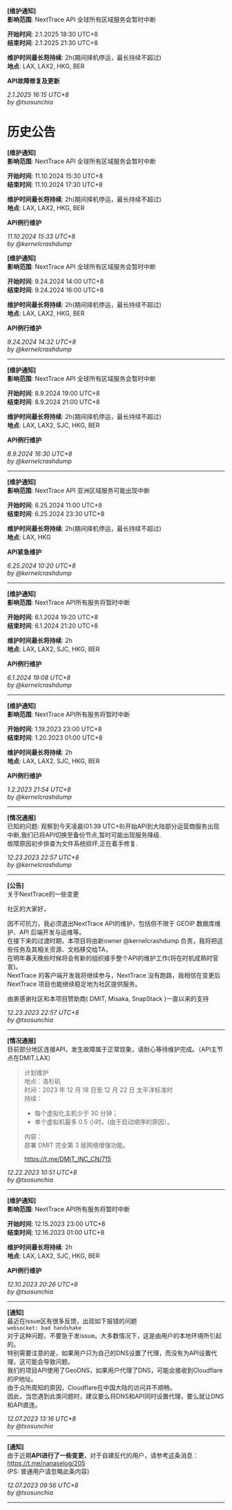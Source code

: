 **[维护通知]**  
**影响范围**: NextTrace API 全球所有区域服务会暂时中断  

**开始时间**: 2.1.2025 18:30 UTC+8  
**结束时间**: 2.1.2025 21:30 UTC+8  

**维护时间最长将持续**: 2h(期间择机停运，最长持续不超过)  
**地点**: LAX, LAX2, HKG, BER  

**API故障修复及更新**

_2.1.2025 16:15 UTC+8_  
_by @tsosunchia_  

# 历史公告

**[维护通知]**  
**影响范围**: NextTrace API 全球所有区域服务会暂时中断

**开始时间**: 11.10.2024 15:30 UTC+8  
**结束时间**: 11.10.2024 17:30 UTC+8

**维护时间最长将持续**: 2h(期间择机停运，最长持续不超过)  
**地点**: LAX, LAX2, HKG, BER

**API例行维护**

_11.10.2024 15:33 UTC+8_  
_by @kernelcrashdump_  

**[维护通知]**  
**影响范围**: NextTrace API 全球所有区域服务会暂时中断

**开始时间**: 9.24.2024 14:00 UTC+8  
**结束时间**: 9.24.2024 16:00 UTC+8

**维护时间最长将持续**: 2h(期间择机停运，最长持续不超过)  
**地点**: LAX, LAX2, HKG, BER

**API例行维护**

_9.24.2024 14:32 UTC+8_  
_by @kernelcrashdump_  

-----------------

**[维护通知]**  
**影响范围**: NextTrace API 全球所有区域服务会暂时中断

**开始时间**: 8.9.2024 19:00 UTC+8  
**结束时间**: 8.9.2024 21:00 UTC+8

**维护时间最长将持续**: 2h(期间择机停运，最长持续不超过)  
**地点**: LAX, LAX2, SJC, HKG, BER

**API例行维护**

_8.9.2024 16:30 UTC+8_  
_by @kernelcrashdump_  

-----------------

**[维护通知]**  
**影响范围**: NextTrace API 亚洲区域服务可能出现中断

**开始时间**: 6.25.2024 11:00 UTC+8  
**结束时间**: 6.25.2024 23:30 UTC+8

**维护时间最长将持续**: 2h(期间择机停运，最长持续不超过)  
**地点**: LAX, HKG

**API紧急维护**

_6.25.2024 10:20 UTC+8_  
_by @kernelcrashdump_  

-----------------

**[维护通知]**  
**影响范围**: NextTrace API所有服务将暂时中断

**开始时间**: 6.1.2024 19:20 UTC+8  
**结束时间**: 6.1.2024 21:20 UTC+8

**维护时间最长将持续**: 2h  
**地点**: LAX, LAX2, SJC, HKG, BER

**API例行维护**

_6.1.2024 19:08 UTC+8_  
_by @kernelcrashdump_  

-----------------

**[维护通知]**  
**影响范围**: NextTrace API所有服务将暂时中断

**开始时间**: 1.19.2023 23:00 UTC+8  
**结束时间**: 1.20.2023 01:00 UTC+8

**维护时间最长将持续**: 2h  
**地点**: LAX, LAX2, SJC, HKG, BER

**API例行维护**

_1.2.2023 21:54 UTC+8_  
_by @kernelcrashdump_  

-----------------

**[情况通报]**  
已知的问题: 观察到今天凌晨(01:39 UTC+8)开始API到大陆部分运营商服务出现中断,我们已将API切换至备份节点,暂时可能出现服务降级.  
故障原因初步排查为文件系统损坏,正在着手修复.  
  
_12.23.2023 22:57 UTC+8_  
_by @kernelcrashdump_  

-----------------

**[公告]**  
关于NextTrace的一些变更  
  
社区的大家好，  
  
因不可抗力，我必须退出NextTrace API的维护，包括但不限于 GEOIP 数据库维护、API 后端开发与运维等。  
在接下来的过渡时期，本项目将由新owner @kernelcrashdump 负责，我将把这些任务及其相关资源、文档移交给TA，  
在明年春天晚些时候将会有新的组织接手整个API的维护工作(将在时机成熟时官宣)。  
NextTrace 的客户端开发我将继续参与，NextTrace 没有跑路，我相信在变更后 NextTrace 项目也能继续稳定地为社区提供服务。  
  
由衷感谢社区和本项目赞助商( DMIT, Misaka, SnapStack )一直以来的支持  
  
_12.23.2023 22:57 UTC+8_  
_by @tsosunchia_  

-----------------

**[情况通报]**  
目前部分地区连接API，发生故障属于正常现象，请耐心等待维护完成。（API主节点在DMIT.LAX）  
>计划维护  
>地点：洛杉矶  
>时间：2023 年 12 月 18 日至 12 月 22 日 太平洋标准时  
>持续：  
>- 每个虚拟化主机少于 30 分钟；   
>- 单个虚拟机最多 0.5 小时。(由于启动顺序的原因）。  
>  
>内容：   
>部署 DMIT 完全第 3 层网络增强功能。  
>  
>https://t.me/DMIT_INC_CN/715  

_12.22.2023 10:51 UTC+8_  
_by @tsosunchia_

-----------------

**[维护通知]**  
**影响范围**: NextTrace API所有服务将暂时中断

**开始时间**: 12.15.2023 23:00 UTC+8  
**结束时间**: 12.16.2023 01:00 UTC+8

**维护时间最长将持续**: 2h  
**地点**: LAX, LAX2, SJC, HKG, BER

**API例行维护**

_12.10.2023 20:26 UTC+8_  
_by @tsosunchia_  

-----------------

**[通知]**  
最近在issue区有很多反馈，出现如下报错的问题  
`websocket: bad handshake`  
对于这种问题，不要急于发issue。大多数情况下，这是由用户的本地环境所引起的。  
特别需要注意的是，如果用户只为自己的DNS设置了代理，而没有为API设置代理，这可能会导致问题。  
我们的项目API使用了GeoDNS，如果用户代理了DNS，可能会接收到Cloudflare的IP地址。  
由于众所周知的原因，Cloudflare在中国大陆的访问并不顺畅。  
因此，当您遇到此类问题时，建议要么将DNS和API同时设置代理，要么就让DNS和API直连。

_12.07.2023 13:16 UTC+8_  
_by @tsosunchia_

-----------------

**[通知]**  
由于近期**API进行了一些变更**，对于自建反代的用户，请参考这条消息：  
https://t.me/nanaselog/205  
(PS: 普通用户请忽略此条内容)

_12.07.2023 09:56 UTC+8_  
_by @tsosunchia_

-----------------

